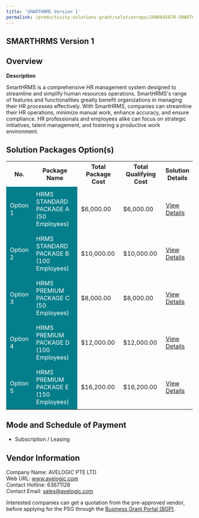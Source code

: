 ```yaml
---
title: 'SMARTHRMS Version 1'
permalink: /productivity-solutions-grant/solutionrepo/200604587R-SMARTHRMS-v-1
---
```


## SMARTHRMS Version 1

## Overview

**Description**

SmartHRMS is a comprehensive HR management system designed to streamline and simplify human resources operations. SmartHRMS's range of features and functionalities greatly benefit organizations in managing their HR processes effectively. With SmartHRMS, companies can streamline their HR operations, minimize manual work, enhance accuracy, and ensure compliance. HR professionals and employees alike can focus on strategic initiatives, talent management, and fostering a productive work environment.

## Solution Packages Option(s)

<table>
<tr>
<th><b>No.</b></th>
<th><b>Package Name</b></th>
<th><b>Total Package Cost</b></th>
<th><b>Total Qualifying Cost</b></th>
<th><b>Solution Details</b></th>
</tr>
<tr>
<td style='padding: 10px; background-color: #037E8A; color: #FFFFFF;'>Option 1</td>
<td style='padding: 10px; background-color: #037E8A; color: #FFFFFF;'>HRMS STANDARD PACKAGE A (50 Employees)</td>
<td style='padding: 10px;'>$6,000.00</td>
<td style='padding: 10px;'>$6,000.00</td>
<td style='padding: 10px;'><a href='/images/psg/Avelogic_Smarthrms_Version1_Desensitised_Annex3_Part1.pdf' target='_blank'>View Details</a></td>
</tr>
<tr>
<td style='padding: 10px; background-color: #037E8A; color: #FFFFFF;'>Option 2</td>
<td style='padding: 10px; background-color: #037E8A; color: #FFFFFF;'>HRMS STANDARD PACKAGE B (100 Employees)</td>
<td style='padding: 10px;'>$10,000.00</td>
<td style='padding: 10px;'>$10,000.00</td>
<td style='padding: 10px;'><a href='/images/psg/Avelogic_Smarthrms_Version1_Desensitised_Annex3_Part2.pdf' target='_blank'>View Details</a></td>
</tr>
<tr>
<td style='padding: 10px; background-color: #037E8A; color: #FFFFFF;'>Option 3</td>
<td style='padding: 10px; background-color: #037E8A; color: #FFFFFF;'>HRMS PREMIUM PACKAGE C (50 Employees)</td>
<td style='padding: 10px;'>$8,000.00</td>
<td style='padding: 10px;'>$8,000.00</td>
<td style='padding: 10px;'><a href='/images/psg/Avelogic_Smarthrms_Version1_Desensitised_Annex3_Part3.pdf' target='_blank'>View Details</a></td>
</tr>
<tr>
<td style='padding: 10px; background-color: #037E8A; color: #FFFFFF;'>Option 4</td>
<td style='padding: 10px; background-color: #037E8A; color: #FFFFFF;'>HRMS PREMIUM PACKAGE D (100 Employees)</td>
<td style='padding: 10px;'>$12,000.00</td>
<td style='padding: 10px;'>$12,000.00</td>
<td style='padding: 10px;'><a href='/images/psg/Avelogic_Smarthrms_Version1_Desensitised_Annex3_Part4.pdf' target='_blank'>View Details</a></td>
</tr>
<tr>
<td style='padding: 10px; background-color: #037E8A; color: #FFFFFF;'>Option 5</td>
<td style='padding: 10px; background-color: #037E8A; color: #FFFFFF;'>HRMS PREMIUM PACKAGE E (150 Employees)</td>
<td style='padding: 10px;'>$16,200.00</td>
<td style='padding: 10px;'>$16,200.00</td>
<td style='padding: 10px;'><a href='/images/psg/Avelogic_Smarthrms_Version1_Desensitised_Annex3_Part5.pdf' target='_blank'>View Details</a></td>
</tr>
</table>

## Mode and Schedule of Payment

 - Subscription / Leasing

## Vendor Information

 Company Name: AVELOGIC PTE LTD<br>Web URL: www.avelogic.com <br>Contact Hotline: 63671128 <br>Contact Email: sales@avelogic.com <br>

Interested companies can get a quotation from the pre-approved vendor, before applying for the PSG through the <a href='https://www.businessgrants.gov.sg/' target='_blank' rel='noopener'>Business Grant Portal (BGP)</a>.

<script src="/jquery/resize-tables.js"></script>

